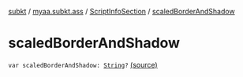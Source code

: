 [subkt](../../index.md) / [myaa.subkt.ass](../index.md) / [ScriptInfoSection](index.md) / [scaledBorderAndShadow](./scaled-border-and-shadow.md)

# scaledBorderAndShadow

`var scaledBorderAndShadow: `[`String`](https://kotlinlang.org/api/latest/jvm/stdlib/kotlin/-string/index.html)`?` [(source)](https://github.com/Myaamori/SubKt/blob/0.1.8/src/main/kotlin/myaa/subkt/ass/parser.kt#L714)